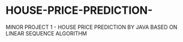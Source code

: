 # HOUSE-PRICE-PREDICTION-
MINOR PROJECT 1 - HOUSE PRICE PREDICTION BY JAVA BASED ON LINEAR SEQUENCE ALGORITHM 
